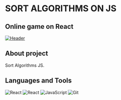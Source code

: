 # SORT ALGORITHMS ON JS

## Online game on React

[![Header](https://github.com/DavidShariev/sort_algorithms/src/imgages/preview.jpg?raw=true)](https://github.com/DavidShariev/)

## About project

Sort Algorithms JS.

## Languages and Tools

![React](https://img.shields.io/badge/-React-000?style=for-the-badge&logo=React)
![React](https://img.shields.io/badge/-Redux-000?style=for-the-badge&logo=Redux)
![JavaScript](https://img.shields.io/badge/-JavaScript-000?style=for-the-badge&logo=Javascript)
![Git](https://img.shields.io/badge/-Git-000?style=for-the-badge&logo=GiT)
